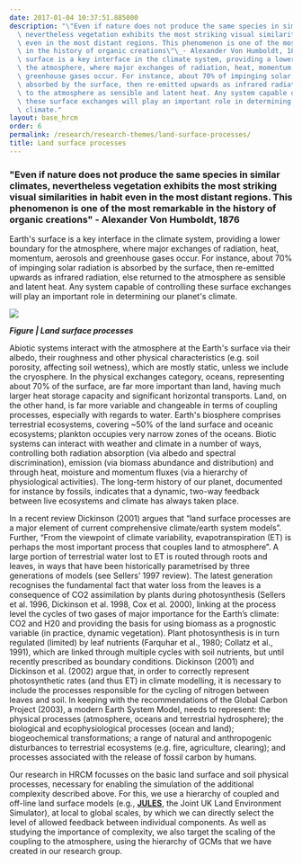 ```yaml
---
date: 2017-01-04 10:37:51.885000
description: "\"Even if nature does not produce the same species in similar climates,\
  \ nevertheless vegetation exhibits the most striking visual similarities in habit\
  \ even in the most distant regions. This phenomenon is one of the most remarkable\
  \ in the history of organic creations\"\_- Alexander Von Humboldt, 1876\nEarth's\
  \ surface is a key interface in the climate system, providing a lower boundary for\
  \ the atmosphere, where major exchanges of radiation, heat, momentum, aerosols and\
  \ greenhouse gases occur. For instance, about 70% of impinging solar radiation is\
  \ absorbed by the surface, then re-emitted upwards as infrared radiation, else returned\
  \ to the atmosphere as sensible and latent heat. Any system capable of controlling\
  \ these surface exchanges will play an important role in determining our planet's\
  \ climate."
layout: base_hrcm
order: 6
permalink: /research/research-themes/land-surface-processes/
title: Land surface processes
---
```


<h3>"Even if nature does not produce the same species in similar climates, nevertheless vegetation exhibits the most striking visual similarities in habit even in the most distant regions. This phenomenon is one of the most remarkable in the history of organic creations" <span style="">- Alexander Von Humboldt, 1876</span></h3>
<p>Earth's surface is a key interface in the climate system, providing a lower boundary for the atmosphere, where major exchanges of radiation, heat, momentum, aerosols and greenhouse gases occur. For instance, about 70% of impinging solar radiation is absorbed by the surface, then re-emitted upwards as infrared radiation, else returned to the atmosphere as sensible and latent heat. Any system capable of controlling these surface exchanges will play an important role in determining our planet's climate.</p>
<p><img src="{{ site.baseurl }}/assets/media/uploads/Research_themes_figures/land_surface.png"></p>
<p><em><strong>Figure | Land surface processes</strong></em></p>
<p>Abiotic systems interact with the atmosphere at the Earth's surface via their albedo, their roughness and other physical characteristics (e.g. soil porosity, affecting soil wetness), which are mostly static, unless we include the cryosphere. In the physical exchanges category, oceans, representing about 70% of the surface, are far more important than land, having much larger heat storage capacity and significant horizontal transports. Land, on the other hand, is far more variable and changeable in terms of coupling processes, especially with regards to water. Earth's biosphere comprises terrestrial ecosystems, covering ~50% of the land surface and oceanic ecosystems; plankton occupies very narrow zones of the oceans. Biotic systems can interact with weather and climate in a number of ways, controlling both radiation absorption (via albedo and spectral discrimination), emission (via biomass abundance and distribution) and through heat, moisture and momentum fluxes (via a hierarchy of physiological activities). The long-term history of our planet, documented for instance by fossils, indicates that a dynamic, two-way feedback between live ecosystems and climate has always taken place.</p>
<p>In a recent review Dickinson (2001) argues that “land surface processes are a major element of current comprehensive climate/earth system models”. Further, “From the viewpoint of climate variability, evapotranspiration (ET) is perhaps the most important process that couples land to atmosphere”. A large portion of terrestrial water lost to ET is routed through roots and leaves, in ways that have been historically parametrised by three generations of models (see Sellers’ 1997 review). The latest generation recognises the fundamental fact that water loss from the leaves is a consequence of CO2 assimilation by plants during photosynthesis (Sellers et al. 1996, Dickinson et al. 1998, Cox et al. 2000), linking at the process level the cycles of two gases of major importance for the Earth’s climate: CO2 and H20 and providing the basis for using biomass as a prognostic variable (in practice, dynamic vegetation). Plant photosynthesis is in turn regulated (limited) by leaf nutrients (Farquhar et al., 1980; Collatz et al., 1991), which are linked through multiple cycles with soil nutrients, but until recently prescribed as boundary conditions. Dickinson (2001) and Dickinson et al. (2002) argue that, in order to correctly represent photosynthetic rates (and thus ET) in climate modelling, it is necessary to include the processes responsible for the cycling of nitrogen between leaves and soil. In keeping with the recommendations of the Global Carbon Project (2003), a modern Earth System Model, needs to represent: the physical processes (atmosphere, oceans and terrestrial hydrosphere); the biological and ecophysiological processes (ocean and land); biogeochemical transformations; a range of natural and anthropogenic disturbances to terrestrial ecosystems (e.g. fire, agriculture, clearing); and processes associated with the release of fossil carbon by humans.</p>
<p>Our research in HRCM focusses on the basic land surface and soil physical processes, necessary for enabling the simulation of the additional complexity described above. For this, we use a hierarchy of coupled and off-line land surface models (e.g., <strong><a href="https://jules.jchmr.org">JULES</a></strong>, the Joint UK Land Environment Simulator), at local to global scales, by which we can directly select the level of allowed feedback between individual components. As well as studying the importance of complexity, we also target the scaling of the coupling to the atmosphere, using the hierarchy of GCMs that we have created in our research group.</p>
